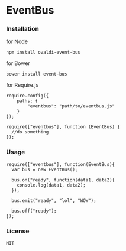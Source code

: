 # EventBus

### Installation

for Node

    npm install ovaldi-event-bus

for Bower

    bower install event-bus

for Require.js

    require.config({
        paths: {
            "eventbus": "path/to/eventbus.js"
        }
    });

    require(["eventbus"], function (EventBus) {
      //do something
    });

### Usage

    require(["eventbus"], function(EventBus){
      var bus = new EventBus();

      bus.on("ready", function(data1, data2){
        console.log(data1, data2);
      });

      bus.emit("ready", "lol", "WOW");

      bus.off("ready");
    });

### License
    MIT